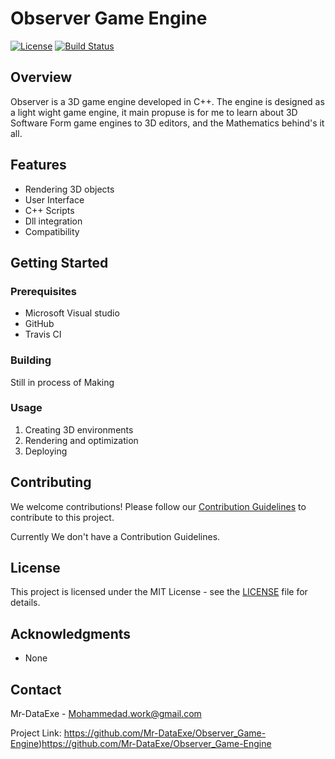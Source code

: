 # Observer Game Engine

[![License](https://img.shields.io/badge/license-MIT-blue.svg)](LICENSE)
[![Build Status](https://travis-ci.org/Mr-DataExe/Observer_Game-Engine.svg?branch=master)](https://travis-ci.org/Mr-DataExe/Observer_Game-Engine)

## Overview

Observer is a 3D game engine developed in C++. The engine is designed as a light wight game engine, it main propuse is for me to learn about 3D Software
Form game engines to 3D editors, and the Mathematics behind's it all.
## Features

- Rendering 3D objects
- User Interface 
- C++ Scripts
- Dll integration
- Compatibility 

## Getting Started

### Prerequisites

- Microsoft Visual studio
- GitHub
- Travis CI

### Building

Still in process of Making

### Usage

1. Creating 3D environments
2. Rendering and optimization
3. Deploying

## Contributing

We welcome contributions! Please follow our [Contribution Guidelines](CONTRIBUTING.md) to contribute to this project.

Currently We don't have a Contribution Guidelines.

## License

This project is licensed under the MIT License - see the [LICENSE](LICENSE) file for details.

## Acknowledgments

- None

## Contact

Mr-DataExe - Mohammedad.work@gmail.com

Project Link: https://github.com/Mr-DataExe/Observer_Game-Engine)https://github.com/Mr-DataExe/Observer_Game-Engine
